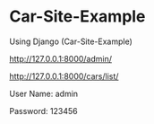 # Car-Site-Example
Using Django (Car-Site-Example)

http://127.0.0.1:8000/admin/

http://127.0.0.1:8000/cars/list/

User Name: admin

Password: 123456
